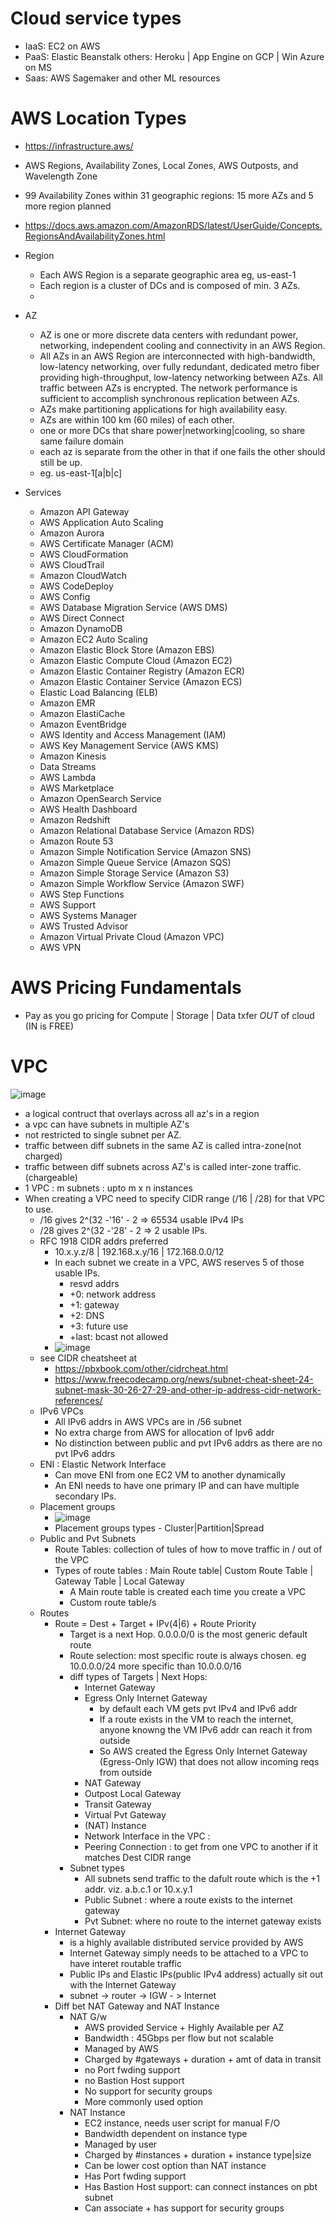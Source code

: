 # Cloud service types
- IaaS: EC2 on AWS
- PaaS: Elastic Beanstalk others: Heroku | App Engine on GCP | Win Azure on MS
- Saas: AWS Sagemaker and other ML resources
# AWS Location Types
- https://infrastructure.aws/
- AWS Regions, Availability Zones, Local Zones, AWS Outposts, and Wavelength Zone
- 99 Availability Zones within 31 geographic regions: 15 more AZs and 5 more region planned
- https://docs.aws.amazon.com/AmazonRDS/latest/UserGuide/Concepts.RegionsAndAvailabilityZones.html
- Region
  - Each AWS Region is a separate geographic area eg, us-east-1
  - Each region is a cluster of DCs and is composed of min. 3 AZs.
  - 
- AZ
  - AZ is one or more discrete data centers with redundant power, networking, independent cooling and connectivity in an AWS Region. 
  - All AZs in an AWS Region are interconnected with high-bandwidth, low-latency networking, over fully redundant, dedicated metro fiber providing high-throughput, low-latency networking between AZs. All traffic between AZs is encrypted. The network performance is sufficient to accomplish synchronous replication between AZs.
  - AZs make partitioning applications for high availability easy.
  - AZs are within 100 km (60 miles) of each other.
  - one or more DCs that share power|networking|cooling, so share same failure domain
  - each az is separate from the other in that if one fails the other should still be up.
  - eg. us-east-1[a|b|c]

- Services
  - Amazon API Gateway
  - AWS Application Auto Scaling
  - Amazon Aurora
  - AWS Certificate Manager (ACM)
  - AWS CloudFormation
  - AWS CloudTrail
  - Amazon CloudWatch
  - AWS CodeDeploy
  - AWS Config
  - AWS Database Migration Service (AWS DMS)
  - AWS Direct Connect
  - Amazon DynamoDB
  - Amazon EC2 Auto Scaling
  - Amazon Elastic Block Store (Amazon EBS)
  - Amazon Elastic Compute Cloud (Amazon EC2)
  - Amazon Elastic Container Registry (Amazon ECR)
  - Amazon Elastic Container Service (Amazon ECS)
  - Elastic Load Balancing (ELB)
  - Amazon EMR
  - Amazon ElastiCache
  - Amazon EventBridge
  - AWS Identity and Access Management (IAM)
  - AWS Key Management Service (AWS KMS)
  - Amazon Kinesis
  - Data Streams
  - AWS Lambda
  - AWS Marketplace
  - Amazon OpenSearch Service
  - AWS Health Dashboard
  - Amazon Redshift
  - Amazon Relational Database Service (Amazon RDS)
  - Amazon Route 53
  - Amazon Simple Notification Service (Amazon SNS)
  - Amazon Simple Queue Service (Amazon SQS)
  - Amazon Simple Storage Service (Amazon S3)
  - Amazon Simple Workflow Service (Amazon SWF)
  - AWS Step Functions
  - AWS Support
  - AWS Systems Manager
  - AWS Trusted Advisor
  - Amazon Virtual Private Cloud (Amazon VPC)
  - AWS VPN
 
  
# AWS Pricing Fundamentals
- Pay as you go pricing for Compute | Storage | Data txfer _OUT_ of cloud (IN is FREE)

# VPC
![image](https://user-images.githubusercontent.com/466385/230110176-bb24d609-d711-4e3b-abe2-f285f32f03c4.png)

- a logical contruct that overlays across all az's in a region
- a vpc can have subnets in multiple AZ's
- not restricted to single subnet per AZ.
- traffic between diff subnets in the same AZ is called intra-zone(not charged)
- traffic between diff subnets across AZ's is called inter-zone traffic.(chargeable)
- 1 VPC : m subnets : upto m x n instances
- When creating a VPC need to specify CIDR range (/16 | /28) for that VPC to use.
  - /16 gives 2^(32 -'16' - 2 => 65534 usable IPv4 IPs
  - /28 gives 2^(32 -'28' - 2 => 2 usable IPs.
  - RFC 1918 CIDR addrs preferred
    - 10.x.y.z/8 | 192.168.x.y/16 | 172.168.0.0/12
    - In each subnet we create in a VPC, AWS reserves 5 of those usable IPs.    
      - resvd addrs
      - +0: network address
      - +1: gateway
      - +2: DNS
      - +3: future use
      - +last: bcast not allowed
    - ![image](https://user-images.githubusercontent.com/466385/230108842-43cea789-bfbc-4f4d-ad4e-ea4771745632.png)
  - see CIDR cheatsheet at 
    - https://pbxbook.com/other/cidrcheat.html
    - https://www.freecodecamp.org/news/subnet-cheat-sheet-24-subnet-mask-30-26-27-29-and-other-ip-address-cidr-network-references/
  - IPv6 VPCs
    - All IPv6 addrs in AWS VPCs are in /56 subnet
    - No extra charge from AWS for allocation of Ipv6 addr
    - No distinction between public and pvt IPv6 addrs as there are no pvt IPv6 addrs
  - ENI : Elastic Network Interface
    - Can move ENI from one EC2 VM to another dynamically
    - An ENI needs to have one primary IP and can have multiple secondary IPs.
  - Placement groups
    - ![image](https://user-images.githubusercontent.com/466385/230322408-87bbee1f-271e-4665-b322-0026e49dcb1f.png)
    - Placement groups types - Cluster|Partition|Spread
  - Public and Pvt Subnets
    - Route Tables: collection of tules of how to move traffic in / out of the VPC
    - Types of route tables : Main Route table| Custom Route Table | Gateway Table | Local Gateway
      - A Main route table is created each time you create a VPC
      - Custom route table/s
   - Routes
     - Route = Dest + Target + IPv(4|6) + Route Priority
       - Target is a next Hop. 0.0.0.0/0 is the most generic default route
       - Route selection: most specific route is always chosen. eg 10.0.0.0/24 more specific than 10.0.0.0/16
       - diff types of Targets | Next Hops:
         - Internet Gateway
         - Egress Only Internet Gateway
           - by default each VM gets pvt IPv4 and IPv6 addr
           - If a route exists in the VM to reach the internet, anyone knowng the VM IPv6 addr can reach it from outside
           - So AWS created the Egress Only Internet Gateway (Egress-Only IGW) that does not allow incoming reqs from outside
         - NAT Gateway
         - Outpost Local Gateway
         - Transit Gateway
         - Virtual Pvt Gateway
         - (NAT) Instance
         - Network Interface in the VPC : 
         - Peering Connection : to get from one VPC to another if it matches Dest CIDR range
       - Subnet types
         - All subnets send traffic to the dafult route which is the +1 addr. viz. a.b.c.1 or 10.x.y.1  
         - Public Subnet : where a route exists to the internet gateway
         - Pvt Subnet: where no route to the internet gateway exists   
      - Internet Gateway
        - is a highly available distributed service provided by AWS
        - Internet Gateway simply needs to be attached to a VPC to have interet routable traffic
        - Public IPs and Elastic IPs(public IPv4 address) actually sit out with the Internet Gateway
        - subnet -> router -> IGW - > Internet
      - Diff bet NAT Gateway and NAT Instance
        - NAT G/w
          - AWS provided Service + Highly Available per AZ
          - Bandwidth : 45Gbps per flow but not scalable
          - Managed by AWS
          - Charged by #gateways + duration + amt of data in transit
          - no Port fwding support
          - no Bastion Host support
          - No support for security groups
          - More commonly used option
        - NAT Instance
          - EC2 instance, needs user script for manual F/O 
          - Bandwidth dependent on instance type
          - Managed by user
          - Charged by #instances + duration + instance type|size
          - Can be lower cost option than NAT instance
          - Has Port fwding support
          - Has Bastion Host support: can connect instances on pbt subnet
          - Can associate + has support for security groups

